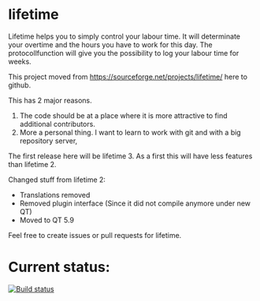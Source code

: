 # lifetime
Lifetime helps you to simply control your labour time. It will determinate your overtime and the hours you have to work for this day. The protocollfunction will give you the possibility to log your labour time for weeks.

This project moved from https://sourceforge.net/projects/lifetime/ here to github. 

This has 2 major reasons. 

1. The code should be at a place where it is more attractive to find additional contributors.
2. More a personal thing. I want to learn to work with git and with a big repository server,

The first release here will be lifetime 3. As a first this will have less features than lifetime 2.

Changed stuff from lifetime 2:

- Translations removed
- Removed plugin interface (Since it did not compile anymore under new QT)
- Moved to QT 5.9

Feel free to create issues or pull requests for lifetime.

# Current status:

[![Build status](https://ci.appveyor.com/api/projects/status/lhbe77l3ra5mk3y8?svg=true)](https://ci.appveyor.com/project/AngelM1981/lifetime)
